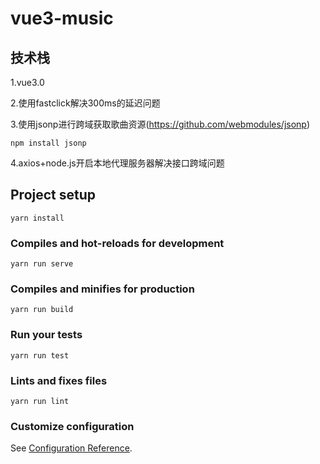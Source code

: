 # vue3-music
## 技术栈
1.vue3.0

2.使用fastclick解决300ms的延迟问题

3.使用jsonp进行跨域获取歌曲资源(https://github.com/webmodules/jsonp)

    npm install jsonp

4.axios+node.js开启本地代理服务器解决接口跨域问题

## Project setup
```
yarn install
```

### Compiles and hot-reloads for development
```
yarn run serve
```

### Compiles and minifies for production
```
yarn run build
```

### Run your tests
```
yarn run test
```

### Lints and fixes files
```
yarn run lint
```

### Customize configuration
See [Configuration Reference](https://cli.vuejs.org/config/).
